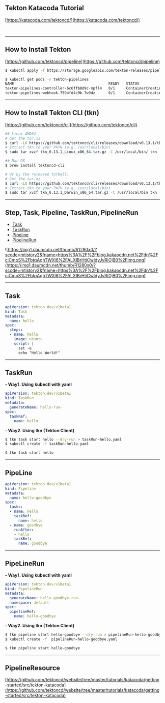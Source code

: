 ## Tekton Katacoda Tutorial
[https://katacoda.com/tektoncd/](https://katacoda.com/tektoncd/)

<br/>

---
## How to Install Tekton
[https://github.com/tektoncd/pipeline](https://github.com/tektoncd/pipeline)
<br/>

```bash
$ kubectl apply -f https://storage.googleapis.com/tekton-releases/pipeline/latest/release.yaml

$ kubectl get pods -n tekton-pipelines
NAME                                           READY   STATUS              RESTARTS   AGE
tekton-pipelines-controller-6c6ffb8d9c-mpfl4   0/1     ContainerCreating   0          7s
tekton-pipelines-webhook-7594fd4c9b-7w9dz      0/1     ContainerCreating   0          7s
```

---
## How to Install Tekton CLI (tkn)
[https://github.com/tektoncd/cli](https://github.com/tektoncd/cli)

```bash
## Linux AMD64
# Get the tar.xz
$ curl -LO https://github.com/tektoncd/cli/releases/download/v0.13.1/tkn_0.13.1_Linux_x86_64.tar.gz
# Extract tkn to your PATH (e.g. /usr/local/bin)
$ sudo tar xvzf tkn_0.13.1_Linux_x86_64.tar.gz -C /usr/local/bin/ tkn

## Mac OS
$ brew install tektoncd-cli

# Or by the released tarball:
# Get the tar.xz
$ curl -LO https://github.com/tektoncd/cli/releases/download/v0.13.1/tkn_0.13.1_Darwin_x86_64.tar.gz
# Extract tkn to your PATH (e.g. /usr/local/bin)
$ sudo tar xvzf tkn_0.13.1_Darwin_x86_64.tar.gz -C /usr/local/bin tkn
```

---
## Step, Task, Pipeline, TaskRun, PipelineRun
- [Task](https://github.com/rolroralra/hello-tekton#task)
- [TaskRun](https://github.com/rolroralra/hello-tekton#taskrun)
- [Pipeline](https://github.com/rolroralra/hello-tekton#pipeline)
- [PipelineRun](https://github.com/rolroralra/hello-tekton#pipelinerun)

![https://img1.daumcdn.net/thumb/R1280x0/?scode=mtistory2&fname=https%3A%2F%2Fblog.kakaocdn.net%2Fdn%2FciCmoS%2FbtqAqhTWXl6%2FALXIBrHtiCwldyJvRIOjB0%2Fimg.png](https://img1.daumcdn.net/thumb/R1280x0/?scode=mtistory2&fname=https%3A%2F%2Fblog.kakaocdn.net%2Fdn%2FciCmoS%2FbtqAqhTWXl6%2FALXIBrHtiCwldyJvRIOjB0%2Fimg.png)

---
## Task
```yaml
apiVersion: tekton.dev/v1beta1
kind: Task
metadata:
  name: hello
spec:
  steps:
  - name: hello
    image: ubuntu
    script: |
      set -e
      echo "Hello World!"
```
---
## TaskRun
**- Way1. Using kubectl with yaml**
```yaml
apiVersion: tekton.dev/v1beta1
kind: TaskRun
metadata:
  generateName: hello-run-
spec:
  taskRef:
    name: hello
```

**- Way2. Using tkn (Tekton Client)**
```bash
$ tkn task start hello --dry-run > taskRun-hello.yaml
$ kubectl create -f taskRun-hello.yaml

$ tkn task start hello
```
---
## PipeLine
```yaml
apiVersion: tekton.dev/v1beta1
kind: Pipeline
metadata:
  name: hello-goodbye
spec:
  tasks:
  - name: hello
    taskRef:
      name: hello
  - name: goodbye
    runAfter: 
    - hello
    taskRef:
      name: goodbye
```
---
## PipeLineRun
**- Way1. Using kubectl with yaml**
```yaml
apiVersion: tekton.dev/v1beta1
kind: PipelineRun
metadata:
  generateName: hello-goodbye-run-
  namespace: default
spec:
  pipelineRef:
    name: hello-goodbye
```

**- Way2. Using tkn (Tekton Client)**
```bash
$ tkn pipeline start hello-goodbye --dry-run > pipelineRun-hello-goodbye.yaml
$ kubectl create -f  pipelineRun-hello-goodbye.yaml

$ tkn pipeline start hello-goodbye
```

---
## PipelineResource
[https://github.com/tektoncd/website/tree/master/tutorials/katacoda/getting-started/src/tekton-katacoda](https://github.com/tektoncd/website/tree/master/tutorials/katacoda/getting-started/src/tekton-katacoda)
